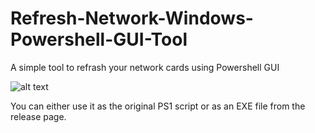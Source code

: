 # Refresh-Network-Windows-Powershell-GUI-Tool
A simple tool to refrash your network cards using Powershell GUI

![alt text](https://i.imgur.com/gaBSOmV.png)

You can either use it as the original PS1 script or as an EXE file from the release page.
